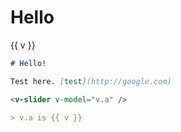 <script setup>
const a = $ref(100)
</script>

# Hello

<v-slider v-model="v.a" />

{{ v }}

```md
# Hello!

Test here. [test](http://google.com)

<v-slider v-model="v.a" />

> v.a is {{ v }}
```
